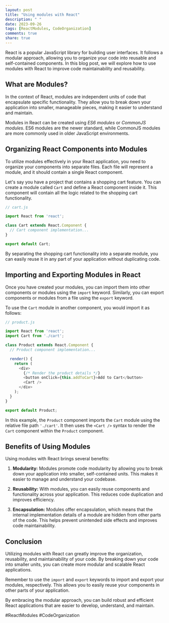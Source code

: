 ```yaml
---
layout: post
title: "Using modules with React"
description: " "
date: 2023-09-26
tags: [ReactModules, CodeOrganization]
comments: true
share: true
---
```


React is a popular JavaScript library for building user interfaces. It follows a modular approach, allowing you to organize your code into reusable and self-contained components. In this blog post, we will explore how to use modules with React to improve code maintainability and reusability.

## What are Modules?

In the context of React, modules are independent units of code that encapsulate specific functionality. They allow you to break down your application into smaller, manageable pieces, making it easier to understand and maintain.

Modules in React can be created using *ES6 modules* or *CommonJS modules*. ES6 modules are the newer standard, while CommonJS modules are more commonly used in older JavaScript environments.

## Organizing React Components into Modules

To utilize modules effectively in your React application, you need to organize your components into separate files. Each file will represent a module, and it should contain a single React component.

Let's say you have a project that contains a shopping cart feature. You can create a module called `Cart` and define a React component inside it. This component will contain all the logic related to the shopping cart functionality.

```javascript
// cart.js

import React from 'react';

class Cart extends React.Component {
  // Cart component implementation...
}

export default Cart;
```

By separating the shopping cart functionality into a separate module, you can easily reuse it in any part of your application without duplicating code.

## Importing and Exporting Modules in React

Once you have created your modules, you can import them into other components or modules using the `import` keyword. Similarly, you can export components or modules from a file using the `export` keyword.

To use the `Cart` module in another component, you would import it as follows:

```javascript
// product.js

import React from 'react';
import Cart from './cart';

class Product extends React.Component {
  // Product component implementation...

  render() {
    return (
      <div>
        {/* Render the product details */}
        <button onClick={this.addToCart}>Add to Cart</button>
        <Cart />
      </div>
    );
  }
}

export default Product;
```

In this example, the `Product` component imports the `Cart` module using the relative file path `'./cart'`. It then uses the `<Cart />` syntax to render the `Cart` component within the `Product` component.

## Benefits of Using Modules

Using modules with React brings several benefits:

1. **Modularity:** Modules promote code modularity by allowing you to break down your application into smaller, self-contained units. This makes it easier to manage and understand your codebase.

2. **Reusability:** With modules, you can easily reuse components and functionality across your application. This reduces code duplication and improves efficiency.

3. **Encapsulation:** Modules offer encapsulation, which means that the internal implementation details of a module are hidden from other parts of the code. This helps prevent unintended side effects and improves code maintainability.

## Conclusion

Utilizing modules with React can greatly improve the organization, reusability, and maintainability of your code. By breaking down your code into smaller units, you can create more modular and scalable React applications.

Remember to use the `import` and `export` keywords to import and export your modules, respectively. This allows you to easily reuse your components in other parts of your application.

By embracing the modular approach, you can build robust and efficient React applications that are easier to develop, understand, and maintain.

#ReactModules #CodeOrganization